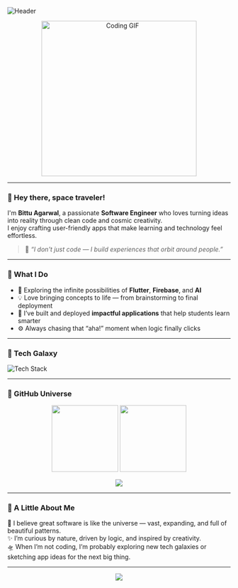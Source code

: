 <!-- 🪐 Bittu Agarwal – Space-Themed GitHub Profile -->

![Header](https://capsule-render.vercel.app/api?type=rect&color=0:000000,100:1e1e2f&height=150&section=header&text=✨%20Bittu%20Agarwal%20✨&fontColor=ffffff&fontSize=50&animation=fadeIn)

<p align="center">
  <img src="https://media.giphy.com/media/QTfX9Ejfra3ZmNxh6B/giphy.gif" width="350" alt="Coding GIF">
</p>

---

### 👋 Hey there, space traveler!  

I'm **Bittu Agarwal**, a passionate **Software Engineer** who loves turning ideas into reality through clean code and cosmic creativity.  
I enjoy crafting user-friendly apps that make learning and technology feel effortless.  

> 💫 *“I don't just code — I build experiences that orbit around people.”*  

---

### 🚀 What I Do  

- 🌱 Exploring the infinite possibilities of **Flutter**, **Firebase**, and **AI**  
- 💡 Love bringing concepts to life — from brainstorming to final deployment  
- 🔭 I’ve built and deployed **impactful applications** that help students learn smarter  
- ⚙️ Always chasing that “aha!” moment when logic finally clicks  

---

### 🧠 Tech Galaxy  

![Tech Stack](https://skillicons.dev/icons?i=flutter,firebase,python,java,html,css,mysql,github,git,vscode&theme=dark)

---

### 🌌 GitHub Universe  

<p align="center">
  <img src="https://github-readme-stats.vercel.app/api?username=BittuAgarwal&show_icons=true&theme=tokyonight" height="150">
  <img src="https://github-readme-streak-stats.herokuapp.com/?user=BittuAgarwal&theme=tokyonight" height="150">
</p>

<p align="center">
  <img src="https://github-readme-activity-graph.vercel.app/graph?username=BittuAgarwal&bg_color=0d1117&color=79ff97&line=79ff97&point=ffffff&area=true&hide_border=true">
</p>

---

### 🌠 A Little About Me  

💬 I believe great software is like the universe — vast, expanding, and full of beautiful patterns.  
✨ I’m curious by nature, driven by logic, and inspired by creativity.  
🛸 When I’m not coding, I’m probably exploring new tech galaxies or sketching app ideas for the next big thing.  

---

<p align="center">
  <img src="https://capsule-render.vercel.app/api?type=waving&color=0:1e1e2f,100:000000&height=100&section=footer">
</p>
